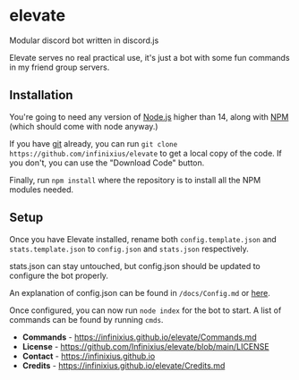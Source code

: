 # elevate

Modular discord bot written in discord.js

Elevate serves no real practical use, it's just a bot with some fun commands in my friend group servers.

## Installation

You're going to need any version of [Node.js](https://nodejs.org) higher than 14, along with [NPM](https://www.npmjs.com) (which should come with node anyway.)

If you have [git](https://git-scm.com) already, you can run `git clone https://github.com/infinixius/elevate` to get a local copy of the code. If you don't, you can use the "Download Code" button.

Finally, run `npm install` where the repository is to install all the NPM modules needed.

## Setup

Once you have Elevate installed, rename both `config.template.json` and `stats.template.json` to `config.json` and `stats.json` respectively.

stats.json can stay untouched, but config.json should be updated to configure the bot properly.

An explanation of config.json can be found in `/docs/Config.md` or [here](https://infinixius.github.io/elevate/Config.md).

Once configured, you can now run `node index` for the bot to start. A list of commands can be found by running `cmds`.

- **Commands** - https://infinixius.github.io/elevate/Commands.md
- **License** - https://github.com/Infinixius/elevate/blob/main/LICENSE
- **Contact** - https://infinixius.github.io
- **Credits** - https://infinixius.github.io/elevate/Credits.md